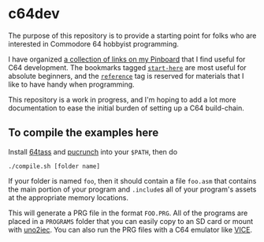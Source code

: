 # c64dev

The purpose of this repository is to provide a starting point for folks who are interested in Commodore 64 hobbyist programming.

I have organized [a collection of links on my Pinboard](https://pinboard.in/u:420/t:c64) that I find useful for C64 development. The bookmarks tagged [`start-here`](https://pinboard.in/u:420/t:c64/t:start-here) are most useful for absolute beginners, and the [`reference`](https://pinboard.in/u:420/t:c64/t:reference) tag is reserved for materials that I like to have handy when programming.

This repository is a work in progress, and I'm hoping to add a lot more documentation to ease the initial burden of setting up a C64 build-chain.

## To compile the examples here

Install [64tass](http://tass64.sourceforge.net) and [pucrunch](https://github.com/mist64/pucrunch) into your `$PATH`, then do

```
./compile.sh [folder name]
```

If your folder is named `foo`, then it should contain a file `foo.asm` that contains the main portion of your program and `.include`s all of your program's assets at the appropriate memory locations. 

This will generate a PRG file in the format `FOO.PRG`. All of the programs are placed in a `PROGRAMS` folder that you can easily copy to an SD card or mount with [uno2iec](https://github.com/jumpnow/meta-rpi/blob/krogoth/images/console-image.bb). You can also run the PRG files with a C64 emulator like [VICE](http://vice-emu.sourceforge.net/).

